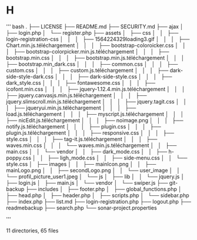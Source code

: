 # H 
 
''' bash
.
├── LICENSE
├── README.md
├── SECURITY.md
├── ajax
│   ├── login.php
│   └── register.php
├── assets
│   ├── css
│   │   ├── login-registration-css
│   │   │   ├── 1564224329loading3.gif
│   │   │   ├── Chart.min.js.téléchargement
│   │   │   ├── bootstrap-coloroicker.css
│   │   │   ├── bootstrap-colorpicker.min.js.téléchargement
│   │   │   ├── bootstrap.min.css
│   │   │   ├── bootstrap.min.js.téléchargement
│   │   │   ├── bootstrap.min_dark.css
│   │   │   ├── common.css
│   │   │   ├── custom.css
│   │   │   ├── custom.js.téléchargement
│   │   │   ├── dark-side-style-dark.css
│   │   │   ├── dark-side-style.css
│   │   │   ├── dark_style.css
│   │   │   ├── fontawesome.css
│   │   │   ├── icofont.min.css
│   │   │   ├── jquery-1.12.4.min.js.téléchargement
│   │   │   ├── jquery.canvasjs.min.js.téléchargement
│   │   │   ├── jquery.slimscroll.min.js.téléchargement
│   │   │   ├── jquery.tagit.css
│   │   │   ├── jqueryui.min.js.téléchargement
│   │   │   ├── load.js.téléchargement
│   │   │   ├── myscript.js.téléchargement
│   │   │   ├── nicEdit.js.téléchargement
│   │   │   ├── noimage.png
│   │   │   ├── notify.js.téléchargement
│   │   │   ├── plugin.css
│   │   │   ├── plugin.js.téléchargement
│   │   │   ├── responsive.css
│   │   │   ├── style.css
│   │   │   ├── tag-it.js.téléchargement
│   │   │   ├── waves.min.css
│   │   │   └── waves.min.js.téléchargement
│   │   ├── main.css
│   │   └── vendor
│   │       ├── dark_mode.css
│   │       ├── h-poppy.css
│   │       ├── ligh_mode.css
│   │       ├── side-menu.css
│   │       └── style.css
│   ├── images
│   │   ├── mainIcon.png
│   │   ├── mainLogo.png
│   │   ├── secondLogo.png
│   │   └── user_image
│   │       └── profil_picture_user1.jpeg
│   └── js
│       ├── lib
│       │   └── jquery.js
│       ├── login.js
│       ├── main.js
│       └── vendor
│           └── swiper.js
├── git-backup
├── includes
│   ├── footer.php
│   ├── global_functions.php
│   ├── head.php
│   ├── header.php
│   ├── scripts.php
│   └── sidebar.php
├── index.php
├── list.md
├── login-registration.php
├── logout.php
├── readmebackup
├── search.php
└── sonar-project.properties

'''

11 directories, 65 files
